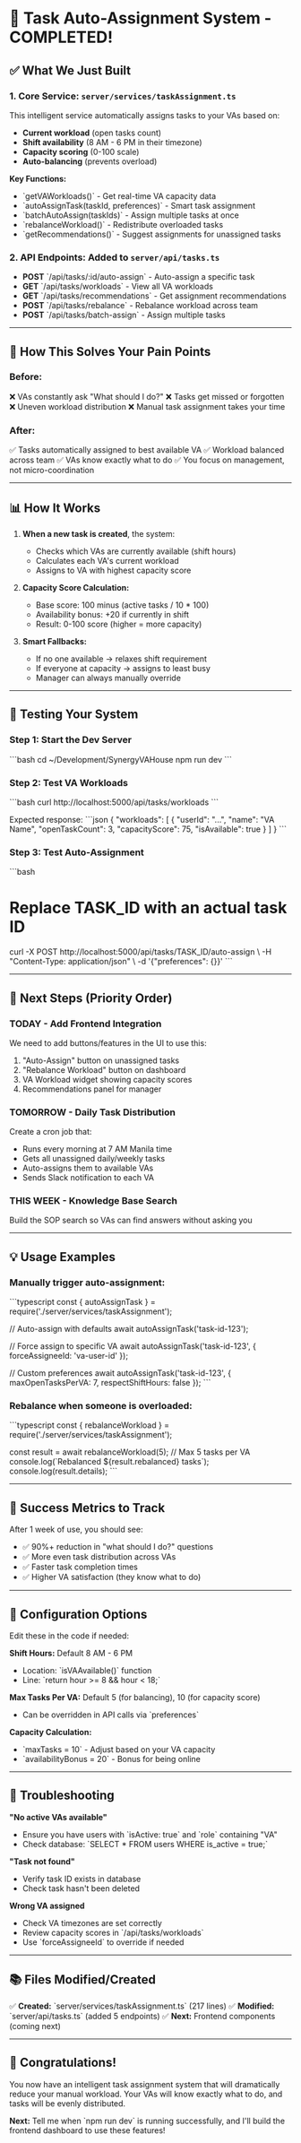 # 🎉 Task Auto-Assignment System - COMPLETED!

## ✅ What We Just Built

### **1. Core Service: `server/services/taskAssignment.ts`**

This intelligent service automatically assigns tasks to your VAs based on:
- **Current workload** (open tasks count)
- **Shift availability** (8 AM - 6 PM in their timezone)
- **Capacity scoring** (0-100 scale)
- **Auto-balancing** (prevents overload)

**Key Functions:**
- \`getVAWorkloads()\` - Get real-time VA capacity data
- \`autoAssignTask(taskId, preferences)\` - Smart task assignment
- \`batchAutoAssign(taskIds)\` - Assign multiple tasks at once
- \`rebalanceWorkload()\` - Redistribute overloaded tasks
- \`getRecommendations()\` - Suggest assignments for unassigned tasks

### **2. API Endpoints: Added to `server/api/tasks.ts`**

- **POST** \`/api/tasks/:id/auto-assign\` - Auto-assign a specific task
- **GET** \`/api/tasks/workloads\` - View all VA workloads
- **GET** \`/api/tasks/recommendations\` - Get assignment recommendations
- **POST** \`/api/tasks/rebalance\` - Rebalance workload across team
- **POST** \`/api/tasks/batch-assign\` - Assign multiple tasks

---

## 🚀 How This Solves Your Pain Points

### **Before:**
❌ VAs constantly ask "What should I do?"
❌ Tasks get missed or forgotten
❌ Uneven workload distribution
❌ Manual task assignment takes your time

### **After:**
✅ Tasks automatically assigned to best available VA
✅ Workload balanced across team
✅ VAs know exactly what to do
✅ You focus on management, not micro-coordination

---

## 📊 How It Works

1. **When a new task is created**, the system:
   - Checks which VAs are currently available (shift hours)
   - Calculates each VA's current workload
   - Assigns to VA with highest capacity score
   
2. **Capacity Score Calculation:**
   - Base score: 100 minus (active tasks / 10 * 100)
   - Availability bonus: +20 if currently in shift
   - Result: 0-100 score (higher = more capacity)

3. **Smart Fallbacks:**
   - If no one available → relaxes shift requirement
   - If everyone at capacity → assigns to least busy
   - Manager can always manually override

---

## 🧪 Testing Your System

### **Step 1: Start the Dev Server**
\`\`\`bash
cd ~/Development/SynergyVAHouse
npm run dev
\`\`\`

### **Step 2: Test VA Workloads**
\`\`\`bash
curl http://localhost:5000/api/tasks/workloads
\`\`\`

Expected response:
\`\`\`json
{
  "workloads": [
    {
      "userId": "...",
      "name": "VA Name",
      "openTaskCount": 3,
      "capacityScore": 75,
      "isAvailable": true
    }
  ]
}
\`\`\`

### **Step 3: Test Auto-Assignment**
\`\`\`bash
# Replace TASK_ID with an actual task ID
curl -X POST http://localhost:5000/api/tasks/TASK_ID/auto-assign \\
  -H "Content-Type: application/json" \\
  -d '{"preferences": {}}'
\`\`\`

---

## 🔧 Next Steps (Priority Order)

### **TODAY - Add Frontend Integration**
We need to add buttons/features in the UI to use this:
1. "Auto-Assign" button on unassigned tasks
2. "Rebalance Workload" button on dashboard
3. VA Workload widget showing capacity scores
4. Recommendations panel for manager

### **TOMORROW - Daily Task Distribution**
Create a cron job that:
- Runs every morning at 7 AM Manila time
- Gets all unassigned daily/weekly tasks
- Auto-assigns them to available VAs
- Sends Slack notification to each VA

### **THIS WEEK - Knowledge Base Search**
Build the SOP search so VAs can find answers without asking you

---

## 💡 Usage Examples

### **Manually trigger auto-assignment:**
\`\`\`typescript
const { autoAssignTask } = require('./server/services/taskAssignment');

// Auto-assign with defaults
await autoAssignTask('task-id-123');

// Force assign to specific VA
await autoAssignTask('task-id-123', {
  forceAssigneeId: 'va-user-id'
});

// Custom preferences
await autoAssignTask('task-id-123', {
  maxOpenTasksPerVA: 7,
  respectShiftHours: false
});
\`\`\`

### **Rebalance when someone is overloaded:**
\`\`\`typescript
const { rebalanceWorkload } = require('./server/services/taskAssignment');

const result = await rebalanceWorkload(5); // Max 5 tasks per VA
console.log(\`Rebalanced \${result.rebalanced} tasks\`);
console.log(result.details);
\`\`\`

---

## 🎯 Success Metrics to Track

After 1 week of use, you should see:
- ✅ 90%+ reduction in "what should I do?" questions
- ✅ More even task distribution across VAs
- ✅ Faster task completion times
- ✅ Higher VA satisfaction (they know what to do)

---

## 🔐 Configuration Options

Edit these in the code if needed:

**Shift Hours:** Default 8 AM - 6 PM
- Location: \`isVAAvailable()\` function
- Line: \`return hour >= 8 && hour < 18;\`

**Max Tasks Per VA:** Default 5 (for balancing), 10 (for capacity score)
- Can be overridden in API calls via \`preferences\`

**Capacity Calculation:**
- \`maxTasks = 10\` - Adjust based on your VA capacity
- \`availabilityBonus = 20\` - Bonus for being online

---

## 🐛 Troubleshooting

**"No active VAs available"**
- Ensure you have users with \`isActive: true\` and \`role\` containing "VA"
- Check database: \`SELECT * FROM users WHERE is_active = true;\`

**"Task not found"**
- Verify task ID exists in database
- Check task hasn't been deleted

**Wrong VA assigned**
- Check VA timezones are set correctly
- Review capacity scores in \`/api/tasks/workloads\`
- Use \`forceAssigneeId\` to override if needed

---

## 📚 Files Modified/Created

✅ **Created:** \`server/services/taskAssignment.ts\` (217 lines)
✅ **Modified:** \`server/api/tasks.ts\` (added 5 endpoints)
✅ **Next:** Frontend components (coming next)

---

## 🎉 Congratulations!

You now have an intelligent task assignment system that will dramatically reduce your manual workload. Your VAs will know exactly what to do, and tasks will be evenly distributed.

**Next:** Tell me when \`npm run dev\` is running successfully, and I'll build the frontend dashboard to use these features!
